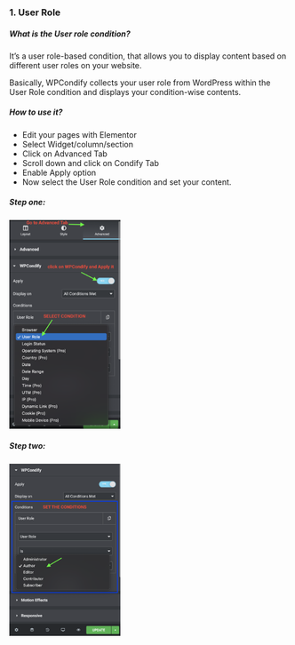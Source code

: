 ### 1. User Role
##### What is the User role condition?

It’s a user role-based condition, that allows you to display content based on different user roles on your website.

Basically, WPCondify collects your user role from WordPress within the User Role condition and displays your condition-wise contents.

##### How to use it?

* Edit your pages with Elementor
* Select Widget/column/section
* Click on Advanced Tab
* Scroll down and click on Condify Tab
* Enable Apply option
* Now select the User Role condition and set your content.

##### Step one:
<img src="/for_elementor/images/userrolesc1.png" alt="userole" width="200"/>

##### Step two:
<img src="/for_elementor/images/userroless2.png" alt="userole" width="200"/>